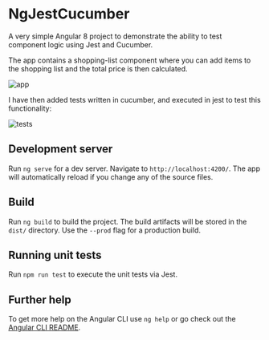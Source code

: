 # NgJestCucumber

A very simple Angular 8 project to demonstrate the ability to test component logic using Jest and Cucumber.

The app contains a shopping-list component where you can add items to the shopping list and the total price is then calculated. 

![app](https://i.ibb.co/mXMf1b2/app.png)

I have then added tests written in cucumber, and executed in jest to test this functionality:

![tests](https://i.ibb.co/gtbfb1j/feature-tests.png)

## Development server

Run `ng serve` for a dev server. Navigate to `http://localhost:4200/`. The app will automatically reload if you change any of the source files.

## Build

Run `ng build` to build the project. The build artifacts will be stored in the `dist/` directory. Use the `--prod` flag for a production build.

## Running unit tests

Run `npm run test` to execute the unit tests via Jest.

## Further help

To get more help on the Angular CLI use `ng help` or go check out the [Angular CLI README](https://github.com/angular/angular-cli/blob/master/README.md).
